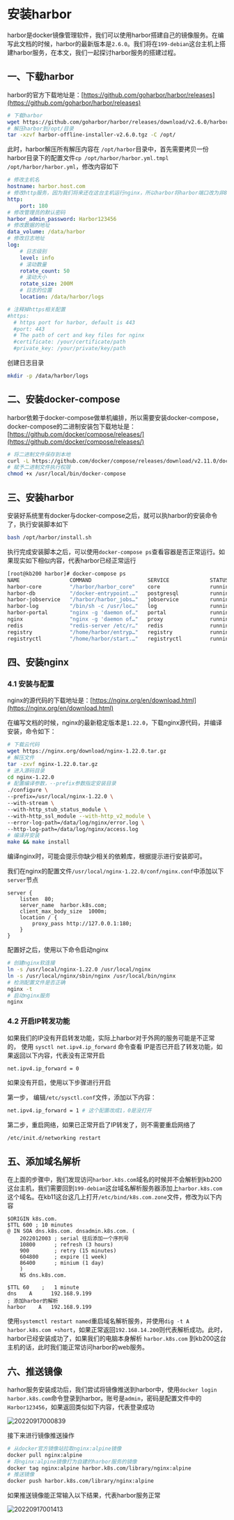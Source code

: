 # 安装harbor

harbor是docker镜像管理软件，我们可以使用harbor搭建自己的镜像服务。在编写此文档的时候，harbor的最新版本是`2.6.0`。我们将在`199-debian`这台主机上搭建harbor服务，在本文，我们一起探讨harbor服务的搭建过程。

## 一、下载harbor

harbor的官方下载地址是：[https://github.com/goharbor/harbor/releases](https://github.com/goharbor/harbor/releases)

```bash
# 下载harbor
wget https://github.com/goharbor/harbor/releases/download/v2.6.0/harbor-offline-installer-v2.6.0.tgz
# 解压harbor到/opt/目录
tar -xzvf harbor-offline-installer-v2.6.0.tgz -C /opt/
```

此时，harbor解压所有解压内容在 `/opt/harbor`目录中，首先需要拷贝一份harbor目录下的配置文件`cp /opt/harbor/harbor.yml.tmpl /opt/harbor/harbor.yml`，修改内容如下

```yaml
# 修改主机名
hostname: harbor.host.com
# 修改http服务，因为我们将来还在这台主机运行nginx，所以harbor将harbor端口改为非80端口
http:
    port: 180
# 修改管理员的默认密码
harbor_admin_password: Harbor123456
# 修改数据的地址
data_volume: /data/harbor
# 修改日志地址
log:
    # 日志级别
    level: info
    # 滚动数量
    rotate_count: 50
    # 滚动大小
    rotate_size: 200M
    # 日志的位置
    location: /data/harbor/logs

# 注释掉https相关配置
#https:
  # https port for harbor, default is 443
  #port: 443
  # The path of cert and key files for nginx
  #certificate: /your/certificate/path
  #private_key: /your/private/key/path
```

创建日志目录

```bash
mkdir -p /data/harbor/logs
```

## 二、安装docker-compose

harbor依赖于docker-compose做单机编排，所以需要安装docker-compose，docker-compose的二进制安装包下载地址是：[https://github.com/docker/compose/releases/](https://github.com/docker/compose/releases/)

```bash
# 将二进制文件保存到本地
curl -L https://github.com/docker/compose/releases/download/v2.11.0/docker-compose-linux-x86_64 -o /usr/local/bin/docker-compose
# 赋予二进制文件执行权限
chmod +x /usr/local/bin/docker-compose
```

## 三、安装harbor

安装好系统里有docker与docker-compose之后，就可以执harbor的安装命令了，执行安装脚本如下

```bash
bash /opt/harbor/install.sh
```

执行完成安装脚本之后，可以使用`docker-compose ps`查看容器是否正常运行。如果现实如下相似内容，代表harbor已经正常运行

```bash
[root@kb200 harbor]# docker-compose ps
NAME                COMMAND                  SERVICE             STATUS              PORTS
harbor-core         "/harbor/harbor_core"    core                running (healthy)   
harbor-db           "/docker-entrypoint.…"   postgresql          running (healthy)   5432/tcp
harbor-jobservice   "/harbor/harbor_jobs…"   jobservice          running (healthy)   
harbor-log          "/bin/sh -c /usr/loc…"   log                 running (healthy)   127.0.0.1:1514->10514/tcp
harbor-portal       "nginx -g 'daemon of…"   portal              running (healthy)   8080/tcp
nginx               "nginx -g 'daemon of…"   proxy               running (healthy)   0.0.0.0:180->8080/tcp
redis               "redis-server /etc/r…"   redis               running (healthy)   6379/tcp
registry            "/home/harbor/entryp…"   registry            running (healthy)   5000/tcp
registryctl         "/home/harbor/start.…"   registryctl         running (healthy)
```

## 四、安装nginx

### 4.1 安装与配置

nginx的源代码的下载地址是：[https://nginx.org/en/download.html](https://nginx.org/en/download.html)

在编写文档的时候，nginx的最新稳定版本是`1.22.0`，下载nginx源代码，并编译安装，命令如下：

```bash
# 下载云代码
wget https://nginx.org/download/nginx-1.22.0.tar.gz
# 解压文件
tar -zxvf nginx-1.22.0.tar.gz
# 进入源码目录
cd nginx-1.22.0
# 配置编译参数，--prefix参数指定安装目录
./configure \
--prefix=/usr/local/nginx-1.22.0 \
--with-stream \
--with-http_stub_status_module \
--with-http_ssl_module --with-http_v2_module \
--error-log-path=/data/log/nginx/error.log \
--http-log-path=/data/log/nginx/access.log
# 编译并安装
make && make install
```

编译nginx时，可能会提示你缺少相关的依赖库，根据提示进行安装即可。

我们在nginx的配置文件`/usr/local/nginx-1.22.0/conf/nginx.conf`中添加以下`server`节点

```shell
server {
    listen  80;
    server_name  harbor.k8s.com;
    client_max_body_size  1000m;
    location / {
        proxy_pass http://127.0.0.1:180;
    }
}
```

配置好之后，使用以下命令启动nginx

```bash
# 创建nginx软连接
ln -s /usr/local/nginx-1.22.0 /usr/local/nginx
ln -s /usr/local/nginx/sbin/nginx /usr/local/bin/nginx
# 检测配置文件是否正确
nginx -t
# 启动nginx服务
nginx
```

### 4.2 开启IP转发功能

如果我们的IP没有开启转发功能，实际上harbor对于外网的服务可能是不正常的， 使用 `sysctl net.ipv4.ip_forward` 命令查看 IP是否已开启了转发功能，如果返回以下内容，代表没有正常开启

```bash
net.ipv4.ip_forward = 0
```

如果没有开启，使用以下步骤进行开启

第一步， 编辑`/etc/sysctl.conf`文件，添加以下内容：

```bash
net.ipv4.ip_forward = 1 # 这个配置改成1，0是没打开
```

第二步，重启网络，如果已正常开启了IP转发了，则不需要重启网络了

```bash-script
/etc/init.d/networking restart
```

## 五、添加域名解析

在上面的步骤中，我们发现访问`harbor.k8s.com`域名的时候并不会解析到kb200这台主机，我们需要回到`199-debian`这台域名解析服务器添加上`harbor.k8s.com`这个域名。在kb11这台这几上打开`/etc/bind/k8s.com.zone`文件，修改为以下内容

```shell
$ORIGIN k8s.com.
$TTL 600 ; 10 minutes
@ IN SOA dns.k8s.com. dnsadmin.k8s.com. (
    2022012003 ; serial 往后添加一个序列号
    10800      ; refresh (3 hours)
    900        ; retry (15 minutes)
    604800     ; expire (1 week)
    86400      ; minium (1 day)
    )
    NS dns.k8s.com.

$TTL 60    ;   1 minute
dns    A      192.168.9.199
; 添加harbor的解析
harbor    A   192.168.9.199
```

使用`systemctl restart named`重启域名解析服务，并使用`dig -t A harbor.k8s.com +short`，如果正常返回`192.168.14.200`则代表解析成功。此时，harbor已经安装成功了，如果我们的电脑本身解析 `harbor.k8s.com` 到kb200这台主机的话，此时我们能正常访问harbor的web服务。

## 六、推送镜像

harhor服务安装成功后，我们尝试将镜像推送到harbor中，使用`docker login harbor.k8s.com`命令登录到harbor。账号是`admin`，密码是配置文件中的`Harbor123456`，如果返回类似如下内容，代表登录成功

![20220917000839](img/20220917000839.png)

接下来进行镜像推送操作

```bash
# 从docker官方镜像站拉取nginx:alpine镜像
docker pull nginx:alpine
# 将nginx:alpine镜像打为自建的harbor服务的镜像
docker tag nginx:alpine harbor.k8s.com/library/nginx:alpine
# 推送镜像
docker push harbor.k8s.com/library/nginx:alpine
```

如果推送镜像能正常输入以下结果，代表harbor服务正常

![20220917001413](img/20220917001413.png)
